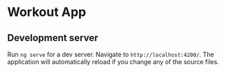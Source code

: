 # Workout App

## Development server

Run `ng serve` for a dev server. Navigate to `http://localhost:4200/`. The application will automatically reload if you change any of the source files.


